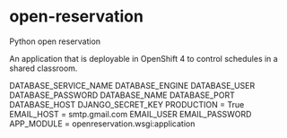 # open-reservation
Python open reservation

An application that is deployable in OpenShift 4 to control schedules in a shared classroom.


DATABASE_SERVICE_NAME
DATABASE_ENGINE
DATABASE_USER
DATABASE_PASSWORD
DATABASE_NAME
DATABASE_PORT
DATABASE_HOST
DJANGO_SECRET_KEY
PRODUCTION = True
EMAIL_HOST = smtp.gmail.com
EMAIL_USER
EMAIL_PASSWORD
APP_MODULE = openreservation.wsgi:application